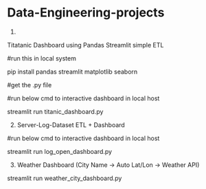# Data-Engineering-projects

1.
Titatanic Dashboard using Pandas Streamlit simple ETL

#run this in local system


pip install pandas streamlit matplotlib seaborn


#get the .py file 

#run below cmd to interactive dashboard in local host


streamlit run titanic_dashboard.py


2. Server-Log-Dataset ETL + Dashboard

#run below cmd to interactive dashboard in local host

streamlit run log_open_dashboard.py


3. Weather Dashboard (City Name → Auto Lat/Lon → Weather API)

streamlit run weather_city_dashboard.py



   
